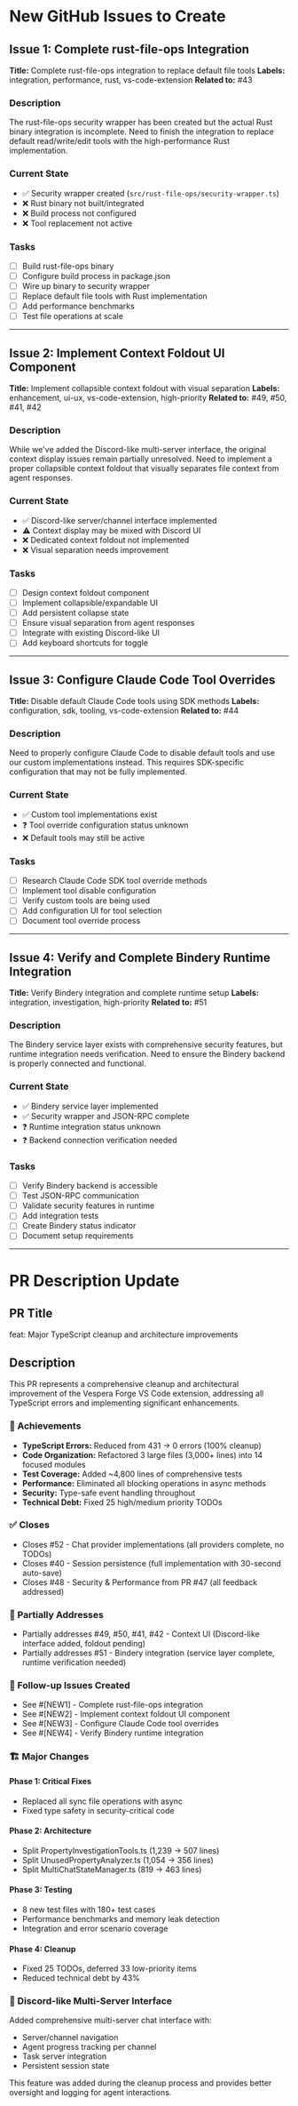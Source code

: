 # New GitHub Issues to Create

## Issue 1: Complete rust-file-ops Integration
**Title:** Complete rust-file-ops integration to replace default file tools
**Labels:** integration, performance, rust, vs-code-extension
**Related to:** #43

### Description
The rust-file-ops security wrapper has been created but the actual Rust binary integration is incomplete. Need to finish the integration to replace default read/write/edit tools with the high-performance Rust implementation.

### Current State
- ✅ Security wrapper created (`src/rust-file-ops/security-wrapper.ts`)
- ❌ Rust binary not built/integrated
- ❌ Build process not configured
- ❌ Tool replacement not active

### Tasks
- [ ] Build rust-file-ops binary
- [ ] Configure build process in package.json
- [ ] Wire up binary to security wrapper
- [ ] Replace default file tools with Rust implementation
- [ ] Add performance benchmarks
- [ ] Test file operations at scale

---

## Issue 2: Implement Context Foldout UI Component
**Title:** Implement collapsible context foldout with visual separation
**Labels:** enhancement, ui-ux, vs-code-extension, high-priority
**Related to:** #49, #50, #41, #42

### Description
While we've added the Discord-like multi-server interface, the original context display issues remain partially unresolved. Need to implement a proper collapsible context foldout that visually separates file context from agent responses.

### Current State
- ✅ Discord-like server/channel interface implemented
- ⚠️ Context display may be mixed with Discord UI
- ❌ Dedicated context foldout not implemented
- ❌ Visual separation needs improvement

### Tasks
- [ ] Design context foldout component
- [ ] Implement collapsible/expandable UI
- [ ] Add persistent collapse state
- [ ] Ensure visual separation from agent responses
- [ ] Integrate with existing Discord-like UI
- [ ] Add keyboard shortcuts for toggle

---

## Issue 3: Configure Claude Code Tool Overrides
**Title:** Disable default Claude Code tools using SDK methods
**Labels:** configuration, sdk, tooling, vs-code-extension
**Related to:** #44

### Description
Need to properly configure Claude Code to disable default tools and use our custom implementations instead. This requires SDK-specific configuration that may not be fully implemented.

### Current State
- ✅ Custom tool implementations exist
- ❓ Tool override configuration status unknown
- ❌ Default tools may still be active

### Tasks
- [ ] Research Claude Code SDK tool override methods
- [ ] Implement tool disable configuration
- [ ] Verify custom tools are being used
- [ ] Add configuration UI for tool selection
- [ ] Document tool override process

---

## Issue 4: Verify and Complete Bindery Runtime Integration
**Title:** Verify Bindery integration and complete runtime setup
**Labels:** integration, investigation, high-priority
**Related to:** #51

### Description
The Bindery service layer exists with comprehensive security features, but runtime integration needs verification. Need to ensure the Bindery backend is properly connected and functional.

### Current State
- ✅ Bindery service layer implemented
- ✅ Security wrapper and JSON-RPC complete
- ❓ Runtime integration status unknown
- ❓ Backend connection verification needed

### Tasks
- [ ] Verify Bindery backend is accessible
- [ ] Test JSON-RPC communication
- [ ] Validate security features in runtime
- [ ] Add integration tests
- [ ] Create Bindery status indicator
- [ ] Document setup requirements

---

# PR Description Update

## PR Title
feat: Major TypeScript cleanup and architecture improvements

## Description
This PR represents a comprehensive cleanup and architectural improvement of the Vespera Forge VS Code extension, addressing all TypeScript errors and implementing significant enhancements.

### 🎯 Achievements
- **TypeScript Errors:** Reduced from 431 → 0 errors (100% cleanup)
- **Code Organization:** Refactored 3 large files (3,000+ lines) into 14 focused modules
- **Test Coverage:** Added ~4,800 lines of comprehensive tests
- **Performance:** Eliminated all blocking operations in async methods
- **Security:** Type-safe event handling throughout
- **Technical Debt:** Fixed 25 high/medium priority TODOs

### ✅ Closes
- Closes #52 - Chat provider implementations (all providers complete, no TODOs)
- Closes #40 - Session persistence (full implementation with 30-second auto-save)
- Closes #48 - Security & Performance from PR #47 (all feedback addressed)

### 🔧 Partially Addresses
- Partially addresses #49, #50, #41, #42 - Context UI (Discord-like interface added, foldout pending)
- Partially addresses #51 - Bindery integration (service layer complete, runtime verification needed)

### 📝 Follow-up Issues Created
- See #[NEW1] - Complete rust-file-ops integration
- See #[NEW2] - Implement context foldout UI component  
- See #[NEW3] - Configure Claude Code tool overrides
- See #[NEW4] - Verify Bindery runtime integration

### 🏗️ Major Changes

#### Phase 1: Critical Fixes
- Replaced all sync file operations with async
- Fixed type safety in security-critical code

#### Phase 2: Architecture 
- Split PropertyInvestigationTools.ts (1,239 → 507 lines)
- Split UnusedPropertyAnalyzer.ts (1,054 → 356 lines)
- Split MultiChatStateManager.ts (819 → 463 lines)

#### Phase 3: Testing
- 8 new test files with 180+ test cases
- Performance benchmarks and memory leak detection
- Integration and error scenario coverage

#### Phase 4: Cleanup
- Fixed 25 TODOs, deferred 33 low-priority items
- Reduced technical debt by 43%

### 🚀 Discord-like Multi-Server Interface
Added comprehensive multi-server chat interface with:
- Server/channel navigation
- Agent progress tracking per channel
- Task server integration
- Persistent session state

This feature was added during the cleanup process and provides better oversight and logging for agent interactions.